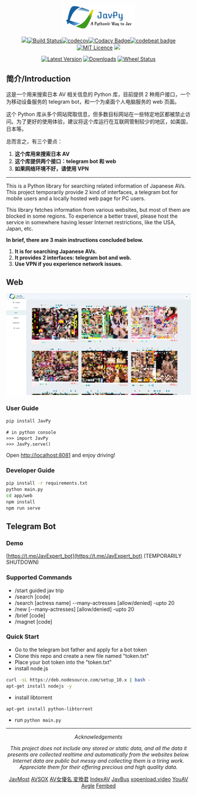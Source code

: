 <div align=center>

![logo](https://github.com/TheodoreKrypton/JavPy/raw/master/JavPy/app/web/src/assets/logo.png)

![](https://travis-ci.org/TheodoreKrypton/JavPy.svg?branch=master)[![Build Status](https://theodorekrypton.visualstudio.com/main/_apis/build/status/TheodoreKrypton.JavPy?branchName=master)](https://theodorekrypton.visualstudio.com/main/_build/latest?definitionId=1&branchName=master)[![codecov](https://codecov.io/gh/TheodoreKrypton/JavPy/branch/master/graph/badge.svg)](https://codecov.io/gh/TheodoreKrypton/JavPy)[![Codacy Badge](https://api.codacy.com/project/badge/Grade/d64d4e093e204f5dbf668a4fcc87dceb)](https://app.codacy.com/app/TheodoreKrypton/JavPy?utm_source=github.com&utm_medium=referral&utm_content=TheodoreKrypton/JavPy&utm_campaign=Badge_Grade_Dashboard)[![codebeat badge](https://codebeat.co/badges/08449fa3-5997-4b6b-8549-147d144f829d)](https://codebeat.co/projects/github-com-theodorekrypton-javpy-master)[![MIT Licence](https://badges.frapsoft.com/os/mit/mit.svg?v=103)](https://opensource.org/licenses/mit-license.php)
![](https://sonarcloud.io/api/project_badges/measure?project=TheodoreKrypton_JavPy&metric=alert_status)

[![Latest Version](https://pypip.in/version/JavPy/badge.svg?text=version)](https://pypi.python.org/pypi/JavPy/)
[![Downloads](https://pypip.in/download/JavPy/badge.svg)](https://pypi.python.org/pypi/JavPy/)
[![Wheel Status](https://pypip.in/wheel/JavPy/badge.svg)](https://pypi.python.org/pypi/JavPy/)

</div>

## 简介/Introduction

这是一个用来搜索日本 AV 相关信息的 Python 库，目前提供 2 种用户接口，一个为移动设备服务的 telegram bot，和一个为桌面个人电脑服务的 web 页面。

这个 Python 库从多个网站爬取信息，但多数目标网站在一些特定地区都被禁止访问。为了更好的使用体验，建议将这个库运行在互联网管制较少的地区，如美国，日本等。

总而言之，有三个要点：

1.  **这个库用来搜索日本 AV**
2.  **这个库提供两个接口：telegram bot 和 web**
3.  **如果网络环境不好，请使用 VPN**

---

This is a Python library for searching related information of Japanese AVs. This project temporarily provide 2 kind of interfaces, a telegram bot for mobile users and a locally hosted web page for PC users.

This library fetches information from various websites, but most of them are blocked in some regions. To experience a better travel, please host the service in somewhere having lesser Internet restrictions, like the USA, Japan, etc.

**In brief, there are 3 main instructions concluded below.**

1.  **It is for searching Japanese AVs.**
2.  **It provides 2 interfaces: telegram bot and web.**
3.  **Use VPN if you experience network issues.**

## Web

![](preview.png)

### User Guide

```bash
pip install JavPy
```
```pythonconsole
# in python console
>>> import JavPy
>>> JavPy.serve()
```

Open [http://localhost:8081](http://localhost:8081) and enjoy driving!

### Developer Guide

```bash
pip install -r requirements.txt
python main.py
cd app/web
npm install
npm run serve
```

## Telegram Bot

### Demo

[https://t.me/JavExpert_bot](https://t.me/JavExpert_bot) (TEMPORARILY SHUTDOWN)

### Supported Commands

-   /start guided jav trip
-   /search \[code\]
-   /search \[actress name\] --many-actresses \[allow/denied\] -upto 20
-   /new \[--many-actresses\] \[allow/denied\] -upto 20
-   /brief \[code\]
-   /magnet \[code\]

### Quick Start

-   Go to the telegram bot father and apply for a bot token
-   Clone this repo and create a new file named "token.txt"
-   Place your bot token into the "token.txt"
-   install node.js

```bash
curl -sL https://deb.nodesource.com/setup_10.x | bash -
apt-get install nodejs -y
```

-   install libtorrent

```bash
apt-get install python-libtorrent
```

-   run `python main.py`

------------------

<div align=center>


*Acknowledgements*

*This project does not include any stored or static data, and all the data it presents are collected realtime and automatically from the websites below. Internet data are public but messy and collecting them is a tiring work. Appreciate them for their offering precious and high quality data.*

[JavMost](https://www5.javmost.com)  [AVSOX](https://avsox.net)  [AV女優名 変換君](http://etigoya955.blog49.fc2.com/)  [IndexAV](https://indexav.com)  [JavBus](https://www.javbus.com)  [xopenload.video](https://www.xopenload.video)  [YouAV](https://www.xopenload.video)  [Avgle](https://avgle.com)  [Fembed](https://www.fembed.com)

</div>